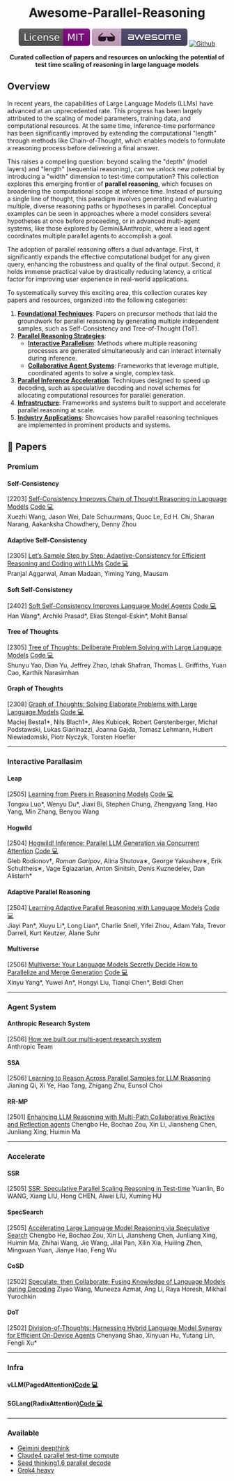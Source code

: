 <p align="center">
  <h1 align="center">Awesome-Parallel-Reasoning</h1>
</p>

<p align="center">
  <a href="LICENSE"><img src="img/License-MIT-purple.svg" alt="License: MIT"></a>
  <a href="https://awesome.re"><img src="img/badge.svg" alt="Awesome"></a>
  <a href="https://github.com/PPPP-kaqiu/Awesome-Parallel-Reasoning"><img src="https://img.shields.io/badge/View%20on%20GitHub-blue?logo=github" alt="Github"></a>
</p>

<p align="center">
  <strong>Curated collection of papers and resources on unlocking the potential of test time scaling of reasoning in large language models</strong>
</p>

## Overview

In recent years, the capabilities of Large Language Models (LLMs) have advanced at an unprecedented rate. This progress has been largely attributed to the scaling of model parameters, training data, and computational resources. At the same time, inference-time performance has been significantly improved by extending the computational "length" through methods like Chain-of-Thought, which enables models to formulate a reasoning process before delivering a final answer.

This raises a compelling question: beyond scaling the "depth" (model layers) and "length" (sequential reasoning), can we unlock new potential by introducing a "width" dimension to test-time computation? This collection explores this emerging frontier of **parallel reasoning**, which focuses on broadening the computational scope at inference time. Instead of pursuing a single line of thought, this paradigm involves generating and evaluating multiple, diverse reasoning paths or hypotheses in parallel. Conceptual examples can be seen in approaches where a model considers several hypotheses at once before proceeding, or in advanced multi-agent systems, like those explored by Gemini&Anthropic, where a lead agent coordinates multiple parallel agents to accomplish a goal.

The adoption of parallel reasoning offers a dual advantage. First, it significantly expands the effective computational budget for any given query, enhancing the robustness and quality of the final output. Second, it holds immense practical value by drastically reducing latency, a critical factor for improving user experience in real-world applications.

To systematically survey this exciting area, this collection curates key papers and resources, organized into the following categories:

1.  [**Foundational Techniques**](#premium): Papers on precursor methods that laid the groundwork for parallel reasoning by generating multiple independent samples, such as Self-Consistency and Tree-of-Thought (ToT).
2.  [**Parallel Reasoning Strategies**](#interactive-parallasim):
    * [**Interactive Parallelism**](#interactive-parallasim): Methods where multiple reasoning processes are generated simultaneously and can interact internally during inference.
    * [**Collaborative Agent Systems**](#agent-system): Frameworks that leverage multiple, coordinated agents to solve a single, complex task.
3.  [**Parallel Inference Acceleration**](#accelerate): Techniques designed to speed up decoding, such as speculative decoding and novel schemes for allocating computational resources for parallel generation.
4.  [**Infrastructure**](#infra): Frameworks and systems built to support and accelerate parallel reasoning at scale.
4.  [**Industry Applications**](#available): Showcases how parallel reasoning techniques are implemented in prominent products and systems.


## 📄 Papers
### Premium
#### Self-Consistency
[2203] [Self-Consistency Improves Chain of Thought Reasoning in Language Models](https://arxiv.org/pdf/2203.11171)  [Code 💻]()  
Xuezhi Wang, Jason Wei, Dale Schuurmans, Quoc Le, Ed H. Chi, Sharan Narang, Aakanksha Chowdhery, Denny Zhou

#### Adaptive Self-Consistency
[2305] [Let’s Sample Step by Step: Adaptive-Consistency for Efficient Reasoning and Coding with LLMs](https://arxiv.org/pdf/2305.11860)  [Code 💻](https://github.com/Pranjal2041/AdaptiveConsistency)  
Pranjal Aggarwal, Aman Madaan, Yiming Yang, Mausam

#### Soft Self-Consistency
[2402] [Soft Self-Consistency Improves Language Model Agents](https://arxiv.org/pdf/2402.13212)  [Code 💻](https://github.com/HanNight/soft_self_consistency)  
Han Wang*, Archiki Prasad*, Elias Stengel-Eskin*, Mohit Bansal

#### Tree of Thoughts
[2305] [Tree of Thoughts: Deliberate Problem Solving with Large Language Models](https://arxiv.org/pdf/2305.10601)  [Code 💻](https://github.com/princeton-nlp/tree-of-thought-llm)  
Shunyu Yao, Dian Yu, Jeffrey Zhao, Izhak Shafran, Thomas L. Griffiths, Yuan Cao, Karthik Narasimhan

#### Graph of Thoughts
[2308] [Graph of Thoughts: Solving Elaborate Problems with Large Language Models](https://arxiv.org/pdf/2203.11171)  [Code 💻](https://github.com/spcl/graph-of-thoughts)  
Maciej Besta1*, Nils Blach1*, Ales Kubicek, Robert Gerstenberger, Michał Podstawski, Lukas Gianinazzi, Joanna Gajda, Tomasz Lehmann, Hubert Niewiadomski, Piotr Nyczyk, Torsten Hoefler

---

### Interactive Parallasim
#### Leap
[2505] [Learning from Peers in Reasoning Models](https://arxiv.org/pdf/2505.07787)  [Code 💻](https://github.com/tongxuluo/LeaP)  
Tongxu Luo*, Wenyu Du*, Jiaxi Bi, Stephen Chung, Zhengyang Tang, Hao Yang, Min Zhang, Benyou Wang

#### Hogwild
[2504] [Hogwild! Inference: Parallel LLM Generation via Concurrent Attention](https://arxiv.org/pdf/2504.06261)  [Code 💻](https://github.com/eqimp/hogwild_llm)  
Gleb Rodionov†*, Roman Garipov*, Alina Shutova∗, George Yakushev∗, Erik Schultheis∗, Vage Egiazarian, Anton Sinitsin, Denis Kuznedelev, Dan Alistarh*

#### Adaptive Parallel Reasoning
[2504] [Learning Adaptive Parallel Reasoning with Language Models](https://arxiv.org/pdf/2504.15466)  [Code 💻](https://github.com/Parallel-Reasoning/APR)  
Jiayi Pan*, Xiuyu Li*, Long Lian*, Charlie Snell, Yifei Zhou, Adam Yala, Trevor Darrell, Kurt Keutzer, Alane Suhr

#### Multiverse
[2506] [Multiverse: Your Language Models Secretly Decide How to Parallelize and Merge Generation](https://arxiv.org/pdf/2506.09991)  [Code 💻](https://github.com/Multiverse4FM/Multiverse)  
Xinyu Yang*, Yuwei An*, Hongyi Liu, Tianqi Chen*, Beidi Chen

---

### Agent System
#### Anthropic Research System
[2506] [How we built our multi-agent research system](https://www.anthropic.com/engineering/built-multi-agent-research-system)  
Anthropic Team

#### SSA
[2506] [Learning to Reason Across Parallel Samples for LLM Reasoning](https://arxiv.org/pdf/2506.09014)
Jianing Qi, Xi Ye, Hao Tang, Zhigang Zhu, Eunsol Choi

#### RR-MP
[2501] [Enhancing LLM Reasoning with Multi-Path Collaborative Reactive and Reflection agents](https://arxiv.org/pdf/2501.00430)
Chengbo He, Bochao Zou, Xin Li, Jiansheng Chen, Junliang Xing, Huimin Ma

---

### Accelerate

#### SSR
[2505] [SSR: Speculative Parallel Scaling Reasoning in Test-time](https://arxiv.org/pdf/2505.15340)
Yuanlin, Bo WANG, Xiang LIU, Hong CHEN, Aiwei LIU, Xuming HU

#### SpecSearch
[2505] [Accelerating Large Language Model Reasoning via Speculative Search](https://arxiv.org/pdf/2505.02865)
Chengbo He, Bochao Zou, Xin Li, Jiansheng Chen, Junliang Xing, Huimin Ma, Zhihai Wang, Jie Wang, Jilai Pan, Xilin Xia, Huiling Zhen, Mingxuan Yuan, Jianye Hao, Feng Wu

#### CoSD
[2502] [Speculate, then Collaborate: Fusing Knowledge of Language Models during Decoding](https://arxiv.org/pdf/2502.08020)
Ziyao Wang, Muneeza Azmat, Ang Li, Raya Horesh, Mikhail Yurochkin

#### DoT
[2502] [Division-of-Thoughts: Harnessing Hybrid Language Model Synergy for Efficient On-Device Agents](https://arxiv.org/pdf/2502.04392)
Chenyang Shao, Xinyuan Hu, Yutang Lin, Fengli Xu*

---

### Infra

#### vLLM(PagedAttention)[Code 💻](https://github.com/vllm-project/vllm)  

#### SGLang(RadixAttention)[Code 💻](https://github.com/sgl-project/sglang)  
---

### Available

+ [Geimini deepthink](https://blog.google/technology/google-deepmind/google-gemini-updates-io-2025/)
+ [Claude4 parallel test-time compute](https://www.anthropic.com/news/claude-4)
+ [Seed thinking1.6 parallel decode](https://seed.bytedance.com/zh/seed1_6)
+ [Grok4 heavy](https://x.com/xai/status/1943158495588815072)